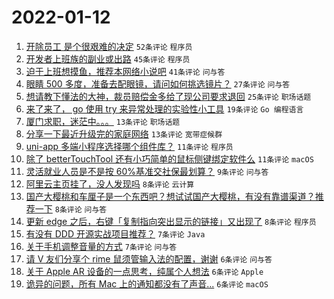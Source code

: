 # 2022-01-12

1. [开除员工 是个很艰难的决定](https://www.v2ex.com/t/827766) `52条评论` `程序员`
1. [开发者上班族的副业或出路](https://www.v2ex.com/t/827727) `45条评论` `程序员`
1. [迫于上班想摸鱼，推荐本网络小说吧](https://www.v2ex.com/t/827733) `41条评论` `问与答`
1. [眼睛 500 多度，准备去配眼镜，请问如何挑选镜片？](https://www.v2ex.com/t/827754) `27条评论` `问与答`
1. [想请教下懂法的大神，裁员赔偿金多给了现公司要求退回](https://www.v2ex.com/t/827761) `25条评论` `职场话题`
1. [来了来了， go 使用 try 来异常处理的实验性小工具](https://www.v2ex.com/t/827724) `19条评论` `Go 编程语言`
1. [厦门求职，迷茫中。。。](https://www.v2ex.com/t/827751) `13条评论` `职场话题`
1. [分享一下最近升级完的家庭网络](https://www.v2ex.com/t/827740) `13条评论` `宽带症候群`
1. [uni-app 多端小程序选择哪个组件库？](https://www.v2ex.com/t/827722) `11条评论` `程序员`
1. [除了 betterTouchTool 还有小巧简单的鼠标侧键绑定软件么](https://www.v2ex.com/t/827719) `11条评论` `macOS`
1. [灵活就业人员是不是按 60%基准交社保最划算？](https://www.v2ex.com/t/827716) `9条评论` `问与答`
1. [阿里云主页挂了，没人发现吗](https://www.v2ex.com/t/827775) `8条评论` `云计算`
1. [国产大樱桃和车厘子是一个东西吧？想试试国产大樱桃，有没有靠谱渠道？推荐一下](https://www.v2ex.com/t/827774) `8条评论` `问与答`
1. [更新 edge 之后，右键「复制指向突出显示的链接」又出现了](https://www.v2ex.com/t/827762) `8条评论` `程序员`
1. [有没有 DDD 开源实战项目推荐？](https://www.v2ex.com/t/827771) `7条评论` `Java`
1. [关于手机调整音量的方式](https://www.v2ex.com/t/827732) `7条评论` `问与答`
1. [请 V 友们分享个 rime 鼠须管输入法的配置，谢谢](https://www.v2ex.com/t/827753) `6条评论` `问与答`
1. [关于 Apple AR 设备的一点思考，纯属个人想法](https://www.v2ex.com/t/827750) `6条评论` `Apple`
1. [诡异的问题，所有 Mac 上的通知都没有了声音...](https://www.v2ex.com/t/827742) `6条评论` `macOS`
